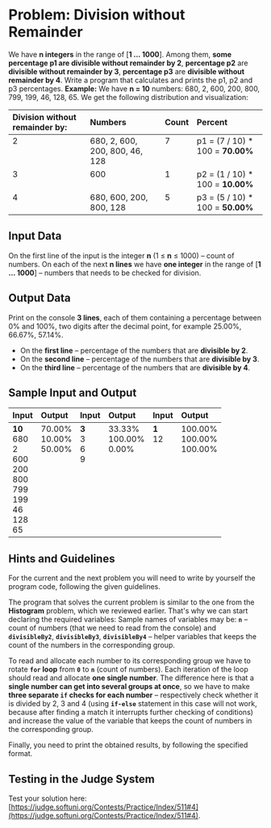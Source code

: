 # Problem: Division without Remainder

We have **n integers** in the range of [**1 ... 1000**]. Among them, **some percentage p1 are divisible without remainder by 2**, **percentage p2** are **divisible without remainder by 3**, **percentage p3** are **divisible without remainder by 4**. Write a program that calculates and prints the p1, p2 and p3 percentages.
**Example:** We have **n = 10** numbers: 680, 2, 600, 200, 800, 799, 199, 46, 128, 65. We get the following distribution and visualization:
<table>
<thead>
<tr>
<th align="left"><strong>Division without remainder by:</strong></th>
<th align="left"><strong>Numbers</strong></th>
<th align="left"><strong>Count</strong></th>
<th align="left"><strong>Percent</strong></th>
</tr>
</thead>
<tbody>
<tr>
<td valign="top">2</td>
<td valign="top">680, 2, 600, 200, 800, 46, 128</td>
<td valign="top">7</td>
<td valign="top">p1 = (7 / 10) * 100 = <strong>70.00%</strong></td>
</tr>
<tr>
<td valign="top">3</td>
<td valign="top">600</td>
<td valign="top">1</td>
<td valign="top">p2 = (1 / 10) * 100 = <strong>10.00%</strong></td>
</tr>
<tr>
<td valign="top">4</td>
<td valign="top">680, 600, 200, 800, 128</td>
<td valign="top">5</td>
<td valign="top">p3 = (5 / 10) * 100 = <strong>50.00%</strong></td>
</tr>
</tbody>
</table>   

## Input Data

On the first line of the input is the integer **n** (1 ≤ **n** ≤ 1000) – count of numbers. On each of the next **n lines** we have **one integer** in the range of [**1 … 1000**] – numbers that needs to be checked for division.

## Output Data

Print on the console **3 lines**, each of them containing a percentage between 0% and 100%, two digits after the decimal point, for example 25.00%, 66.67%, 57.14%.
 * On the **first line** – percentage of the numbers that are **divisible by 2**.
 * On the **second line** – percentage of the numbers that are **divisible by 3**.
 * On the **third line** – percentage of the numbers that are **divisible by 4**.

## Sample Input and Output

<table>
<thead>
<tr>
<th align="left"><strong>Input</strong></th>
<th align="left"><strong>Output</strong></th>
<th align="left"><strong>Input</strong></th>
<th align="left"><strong>Output</strong></th>
<th align="left"><strong>Input</strong></th>
<th align="left"><strong>Output</strong></th>
</tr>
</thead>
<tbody>
<tr>
<td valign="top"><strong>10</strong><br>680<br>2<br>600<br>200<br>800<br>799<br>199<br>46<br>128<br>65</td>
<td valign="top">70.00%<br>10.00%<br>50.00%</td>
<td valign="top"><strong>3</strong><br>3<br>6<br>9</td>
<td valign="top">33.33%<br>100.00%<br>0.00%</td>
<td valign="top"><strong>1</strong><br>12</td>
<td valign="top">100.00%<br>100.00%<br>100.00%</td>
</tr>
</tbody>
</table>   

## Hints and Guidelines

For the current and the next problem you will need to write by yourself the program code, following the given guidelines.

The program that solves the current problem is similar to the one from the **Histogram** problem, which we reviewed earlier. That's why we can start declaring the required variables:
Sample names of variables may be: **`n`** – count of numbers (that we need to read from the console) and **`divisibleBy2`**, **`divisibleBy3`**, **`divisibleBy4`** – helper variables that keeps the count of the numbers in the corresponding group.

To read and allocate each number to its corresponding group we have to rotate **`for` loop** from **`0`** to **`n`** (count of numbers). Each iteration of the loop should read and allocate **one single number**. The difference here is that a **single number can get into several groups at once**, so we have to make **three separate `if` checks for each number** – respectively check whether it is divided by 2, 3 and 4 (using **`if-else`** statement in this case will not work, because after finding a match it interrupts further checking of conditions) and increase the value of the variable that keeps the count of numbers in the corresponding group.

Finally, you need to print the obtained results, by following the specified format.

## Testing in the Judge System

Test your solution here: [https://judge.softuni.org/Contests/Practice/Index/511#4](https://judge.softuni.org/Contests/Practice/Index/511#4).
